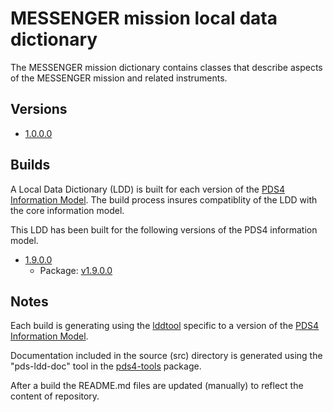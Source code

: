 # MESSENGER mission local data dictionary

The MESSENGER mission dictionary contains classes that describe aspects of the MESSENGER mission and related instruments.

## Versions

- [1.0.0.0](src/1.0.0.0)

## Builds

A Local Data Dictionary (LDD) is built for each version of the [PDS4 Information Model](https://pds.nasa.gov/pds4/doc/im/).
The build process insures compatiblity of the LDD with the core information model.

This LDD has been built for the following versions of the PDS4 information model.

- [1.9.0.0](build/1.9.0.0)
	- Package: [v1.9.0.0](https://github.com/nasa-pds/ldd-messenger/releases/tag/v1.9.0.0)
	
## Notes

Each build is generating using the [lddtool](https://pds.nasa.gov/pds4/software/ldd/) specific to a version of the [PDS4 Information Model](https://pds.nasa.gov/pds4/doc/im/).

Documentation included in the source (src) directory is generated using the "pds-ldd-doc" tool in the [pds4-tools](https://github.com/nasa-pds/pds4-tools) package.

After a build the README.md files are updated (manually) to reflect the content of repository.

